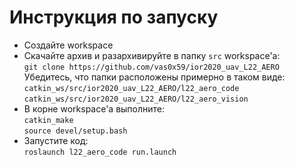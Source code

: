 # Инструкция по запуску  

- Создайте workspace  
- Скачайте архив и разархивируйте в папку `src` workspace'a:  
`git clone https://github.com/vas0x59/ior2020_uav_L22_AERO`  
Убедитесь, что папки расположены примерно в таком виде:  
`catkin_ws/src/ior2020_uav_L22_AERO/l22_aero_code`  
`catkin_ws/src/ior2020_uav_L22_AERO/l22_aero_vision`    
- В корне workspace'a выполните:  
`catkin_make`  
`source devel/setup.bash`  
- Запустите код:  
`roslaunch l22_aero_code run.launch`  
